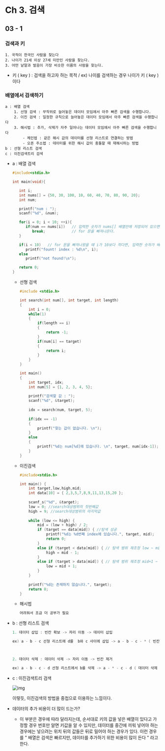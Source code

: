 # Ch 3. 검색



## 03 - 1

### 검색과 키

```
1. 국적이 한국인 사람을 찾는다
2. 나이가 21세 이상 27세 미만인 사람을 찾는다.
3. 어떤 낱말과 발음이 가장 비슷한 이름의 사람을 찾는다.
```

- 키 ( key ) : 검색을 하고자 하는 목적 / ex) 나이를 검색하는 경우 나이가 키 ( key ) 이다



### 배열에서 검색하기

```
a : 배열 검색
	1. 선형 검색 : 무작위로 늘어놓은 데이터 모임에서 아주 빠른 검색을 수행합니다.
	2. 이진 검색 : 일정한 규칙으로 늘어놓은 데이터 모임에서 아주 빠른 검색을 수행합니다
	3. 해시법 : 추가, 삭제가 자주 일어나는 데이터 모임에서 아주 빠른 검색을 수행합니다
		- 체인법 : 같은 해시 값의 데이터를 선형 리스트로 연결하는 방법
		- 오픈 주소법 : 데이터를 위한 해시 값이 충돌할 때 재해시하는 방법
b : 선형 리스트 검색
c : 이진검색트리 검색
```

- a : 배열 검색

  ```c
  #include<stdio.h>
  
  int main(void){
  
     int i;
     int nums[] = {50, 30, 100, 10, 60, 40, 70, 80, 90, 20};
     int num;
  
     printf("num : ");
     scanf("%d", &num);
  
     for(i = 0; i < 10; ++i){
        if(num == nums[i])   // 입력한 숫자가 nums[] 배열안에 저장되어 있으면,
           break;            // for 문을 빠져나온다.
     }
  
     if(i < 10)   // for 문을 빠져나왔을 때 i가 10보다 작다면, 입력한 숫자가 배열안에 존재한다.
        printf("fount! index : %d\n", i);
     else
        printf("not found!\n");
  
     return 0;
  }
  ```

  - 선형 검색

    ```c
    #include <stdio.h>
    
    int search(int num[], int target, int length)
    {
        int i = 0;
        while(1)
        {
            if(length == i)
            {
                return -1;
            }
            if(num[i] == target)
            {
                return i;
            }
        }
    }
    
    int main()
    {
        int target, idx;
        int num[5] = {1, 2, 3, 4, 5};
        
        printf("검색할 값 : ");
        scanf("%d", &target);
        
        idx = search(num, target, 5);
        
        if(idx == -1)
        {
            printf("찾는 값이 없습니다. \n");
        }
        else
        {
            printf("%d는 num[%d]에 있습니다. \n", target, num[idx-1]);
        }
    }
    ```

  - 이진검색

    ```c
    #include<stdio.h>
    
    int main() {
        int target,low,high,mid;
        int data[10] = { 2,3,5,7,8,9,11,13,15,20 };
        
        scanf_s("%d", &target);
        low = 0; //search대상범위의 첫번째값 
        high = 9; //search대상범위의 마지막값
        
        while (low <= high) {
            mid = (low + high) / 2;
            if (target == data[mid]) { //탐색 성공
                printf("%d는 %d번째 index에 있습니다.", target, mid);
                return 0;
            }
            else if (target < data[mid]) { // 탐색 범위 재조정 low ~ mid-1
                high = mid - 1;
            }
            else if (target > data[mid]) { // 탐색 범위 재조정 mid+1 ~ high
                low = mid + 1;
            }
        }
        
        printf("%d는 존재하지 않습니다.", target);
        return 0;
    }
    ```

  - 해시법

    ```c
    어려워서 조금 더 공부가 필요
    ```

- b : 선형 리스트 검색

  ```c
  1. 데이터 삽입 : 빈칸 확보 -> 자리 이동 -> 데이터 삽입 
  
  ex) a - b - c 선형 리스트에 d를  b와 c 사이에 삽입 -> a - b - c - * ( 빈칸 확보 ) -> a - b - * - c ( 자리 이동 ) -> a - b - d - c ( 데이터 삽입 )
  
   
  
  2. 데이터 삭제 : 데이터 삭제 -> 자리 이동 -> 빈칸 제거
  
  ex) a - b - c - d 선형 리스트에서 b를 삭제 -> a - * - c - d ( 데이터 삭제 ) -> a - c - * - d -> a - c - d - * ( 자리 이동 ) -> a - c - d ( 빈칸 제거 )
  ```

- c : 이진검색트리 검색

  ![img](https://ehpub.co.kr/wp-content/uploads/2022/05/5-16.png)

  이렇듯, 이진검색의 방법을 중첩으로 이용하는 느낌이다.



- 데이터의 추가 비용이 더 많이 드는가?
  - 이 부분은 경우에 따라 달라지는데, 순서대로 키의 값을 넣은 배열이 있다고 가정할 경우 번호만 알면 키값을 알 수 있지만, 데이터를 중간에 끼워 넣어야 하는 경우에는 넣으려는 위치 뒤의 값들은 뒤로 밀어야 하는 경우가 있다. 이런 경우를 " 배열은 검색은 빠르지만, 데이터를 추가하기 위한 비용이 많이 든다 " 라고 한다.